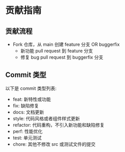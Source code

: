 # 贡献指南

## 贡献流程

- Fork 仓库，从 main 创建 feature 分支 OR buggerfix
  - 新功能 pull request 到 feature 分支
  - 修复 bug pull request 到 buggerfix 分支

## Commit 类型

以下是 commit 类型列表:

- feat: 新特性或功能
- fix: 缺陷修复
- docs: 文档更新
- style: 代码风格或者组件样式更新
- refactor: 代码重构，不引入新功能和缺陷修复
- perf: 性能优化
- test: 单元测试
- chore: 其他不修改 src 或测试文件的提交
